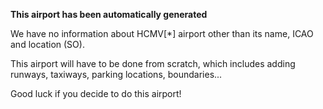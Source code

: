 **This airport has been automatically generated**

We have no information about HCMV[*] airport other than its name, ICAO and location (SO).

This airport will have to be done from scratch, which includes adding runways, taxiways, parking locations, boundaries...

Good luck if you decide to do this airport!